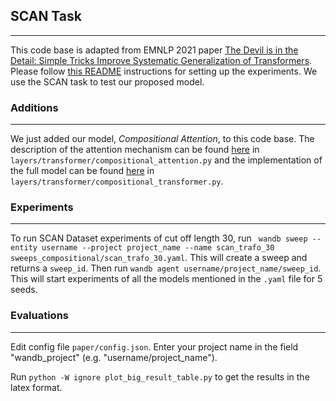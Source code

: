 ## SCAN Task
___
This code base is adapted from EMNLP 2021 paper [The Devil is in the Detail: Simple Tricks Improve Systematic Generalization of Transformers](https://arxiv.org/abs/2108.12284).
Please follow [this README](https://github.com/RobertCsordas/transformer_generalization) instructions for setting up the experiments. We use the SCAN task to test our proposed model.

### Additions
___
We just added our model, *Compositional Attention*, to this code base. The description of the attention mechanism can be found [here](layers/transformer/compositional_attention.py) in `layers/transformer/compositional_attention.py` and the implementation of the full model can be found [here](layers/transformer/compositional_transformer.py) in `layers/transformer/compositional_transformer.py`.

### Experiments
___
To run SCAN Dataset experiments of cut off length 30, run ``` wandb sweep --entity username --project project_name --name scan_trafo_30  sweeps_compositional/scan_trafo_30.yaml```. This will create a sweep and returns a `sweep_id`. 
Then run ```wandb agent username/project_name/sweep_id```. This will start experiments of all the models mentioned in the `.yaml` file for 5 seeds. 


### Evaluations
___
Edit config file ```paper/config.json```. Enter your project name in the field "wandb_project" (e.g. "username/project_name").

Run ```python -W ignore plot_big_result_table.py``` to get the results in the latex format. 